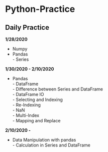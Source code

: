 # Python-Practice
## Daily Practice 

**1/28/2020**
- Numpy  
- Pandas   
       - Series  

**1/30/2020 - 2/10/2020**
- Pandas  
       - DataFrame  
       - Difference between Series and DataFrame  
       - DataFrame IO  
       - Selecting and Indexing  
       - Re-Indexing  
       - NaN  
       - Multi-Index  
       - Mapping and Replace  
       
**2/10/2020 -**  
- Data Manipulation with pandas  
       - Calculation in Series and DataFrame
